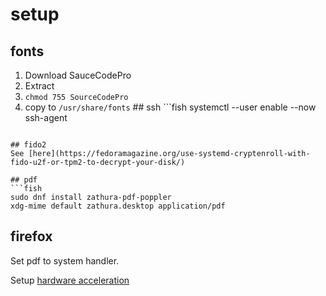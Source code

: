 # setup

## fonts
1. Download SauceCodePro
2. Extract
3. `chmod 755 SourceCodePro`
4. copy to `/usr/share/fonts` ## ssh ```fish
systemctl --user enable --now ssh-agent
```

## fido2
See [here](https://fedoramagazine.org/use-systemd-cryptenroll-with-fido-u2f-or-tpm2-to-decrypt-your-disk/)

## pdf
```fish
sudo dnf install zathura-pdf-poppler
xdg-mime default zathura.desktop application/pdf
```


## firefox

Set pdf to system handler. 

Setup [hardware acceleration](https://fedoraproject.org/wiki/Firefox_Hardware_acceleration)
